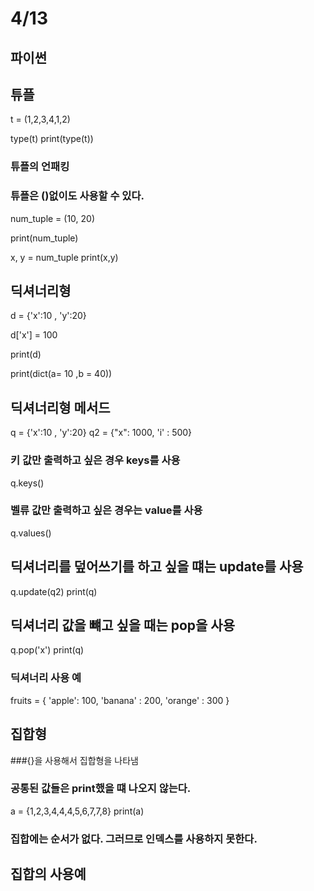 # 4/13

## 파이썬 

##  튜플

t = (1,2,3,4,1,2)

type(t)
print(type(t))

### 튜플의 언패킹 
### 튜플은 ()없이도 사용할 수 있다. 
num_tuple = (10, 20)

print(num_tuple)

x, y = num_tuple
print(x,y)

## 딕셔너리형

d = {'x':10 , 'y':20}

d['x'] = 100

print(d)

print(dict(a= 10 ,b = 40))

## 딕셔너리형 메서드

q = {'x':10 , 'y':20}
q2 = {"x": 1000, 'i' : 500}

### 키 값만 출력하고 싶은 경우 keys를 사용 
q.keys()
### 벨류 값만 출력하고 싶은 경우는 value를 사용 
q.values()
## 딕셔너리를 덮어쓰기를 하고 싶을 떄는 update를 사용
q.update(q2)
print(q)
## 딕셔너리 값을 뺴고 싶을 때는 pop을 사용 
q.pop('x')
print(q)


### 딕셔너리 사용 예

fruits = {
    'apple': 100,
    'banana' : 200,
    'orange' : 300
}

## 집합형 
###{}을 사용해서 집합형을 나타냄
### 공통된 값들은 print했을 떄 나오지 않는다.  
a = {1,2,3,4,4,4,5,6,7,7,8}
print(a)
### 집합에는 순서가 없다. 그러므로 인덱스를 사용하지 못한다. 
## 집합의 사용예 

